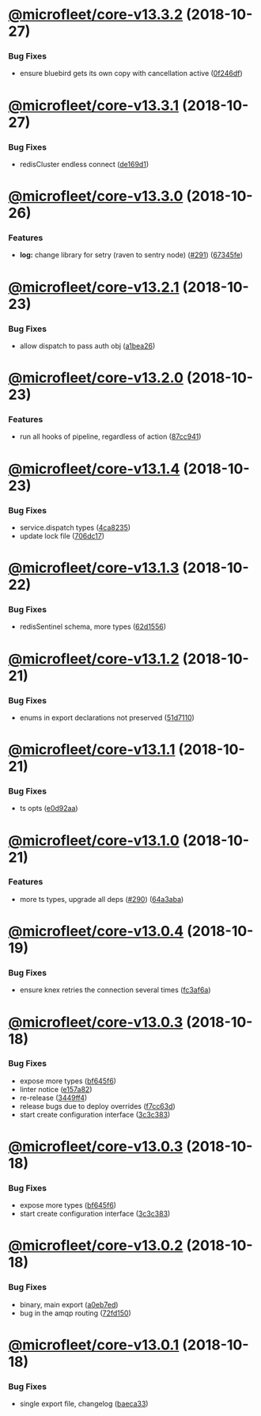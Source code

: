 # [@microfleet/core-v13.3.2](https://github.com/microfleet/core/compare/@microfleet/core-v13.3.1...@microfleet/core-v13.3.2) (2018-10-27)


### Bug Fixes

* ensure bluebird gets its own copy with cancellation active ([0f246df](https://github.com/microfleet/core/commit/0f246df))

# [@microfleet/core-v13.3.1](https://github.com/microfleet/core/compare/@microfleet/core-v13.3.0...@microfleet/core-v13.3.1) (2018-10-27)


### Bug Fixes

* redisCluster endless connect ([de169d1](https://github.com/microfleet/core/commit/de169d1))

# [@microfleet/core-v13.3.0](https://github.com/microfleet/core/compare/@microfleet/core-v13.2.1...@microfleet/core-v13.3.0) (2018-10-26)


### Features

* **log:** change library for setry (raven to sentry node) ([#291](https://github.com/microfleet/core/issues/291)) ([67345fe](https://github.com/microfleet/core/commit/67345fe))

# [@microfleet/core-v13.2.1](https://github.com/microfleet/core/compare/@microfleet/core-v13.2.0...@microfleet/core-v13.2.1) (2018-10-23)


### Bug Fixes

* allow dispatch to pass auth obj ([a1bea26](https://github.com/microfleet/core/commit/a1bea26))

# [@microfleet/core-v13.2.0](https://github.com/microfleet/core/compare/@microfleet/core-v13.1.4...@microfleet/core-v13.2.0) (2018-10-23)


### Features

* run all hooks of pipeline, regardless of action ([87cc941](https://github.com/microfleet/core/commit/87cc941))

# [@microfleet/core-v13.1.4](https://github.com/microfleet/core/compare/@microfleet/core-v13.1.3...@microfleet/core-v13.1.4) (2018-10-23)


### Bug Fixes

* service.dispatch types ([4ca8235](https://github.com/microfleet/core/commit/4ca8235))
* update lock file ([706dc17](https://github.com/microfleet/core/commit/706dc17))

# [@microfleet/core-v13.1.3](https://github.com/microfleet/core/compare/@microfleet/core-v13.1.2...@microfleet/core-v13.1.3) (2018-10-22)


### Bug Fixes

* redisSentinel schema, more types ([62d1556](https://github.com/microfleet/core/commit/62d1556))

# [@microfleet/core-v13.1.2](https://github.com/microfleet/core/compare/@microfleet/core-v13.1.1...@microfleet/core-v13.1.2) (2018-10-21)


### Bug Fixes

* enums in export declarations not preserved ([51d7110](https://github.com/microfleet/core/commit/51d7110))

# [@microfleet/core-v13.1.1](https://github.com/microfleet/core/compare/@microfleet/core-v13.1.0...@microfleet/core-v13.1.1) (2018-10-21)


### Bug Fixes

* ts opts ([e0d92aa](https://github.com/microfleet/core/commit/e0d92aa))

# [@microfleet/core-v13.1.0](https://github.com/microfleet/core/compare/@microfleet/core-v13.0.4...@microfleet/core-v13.1.0) (2018-10-21)


### Features

* more ts types, upgrade all deps ([#290](https://github.com/microfleet/core/issues/290)) ([64a3aba](https://github.com/microfleet/core/commit/64a3aba))

# [@microfleet/core-v13.0.4](https://github.com/microfleet/core/compare/@microfleet/core-v13.0.3...@microfleet/core-v13.0.4) (2018-10-19)


### Bug Fixes

* ensure knex retries the connection several times ([fc3af6a](https://github.com/microfleet/core/commit/fc3af6a))

# [@microfleet/core-v13.0.3](https://github.com/microfleet/core/compare/@microfleet/core-v13.0.2...@microfleet/core-v13.0.3) (2018-10-18)


### Bug Fixes

* expose more types ([bf645f6](https://github.com/microfleet/core/commit/bf645f6))
* linter notice ([e157a82](https://github.com/microfleet/core/commit/e157a82))
* re-release ([3449ff4](https://github.com/microfleet/core/commit/3449ff4))
* release bugs due to deploy overrides ([f7cc63d](https://github.com/microfleet/core/commit/f7cc63d))
* start create configuration interface ([3c3c383](https://github.com/microfleet/core/commit/3c3c383))

# [@microfleet/core-v13.0.3](https://github.com/microfleet/core/compare/@microfleet/core-v13.0.2...@microfleet/core-v13.0.3) (2018-10-18)


### Bug Fixes

* expose more types ([bf645f6](https://github.com/microfleet/core/commit/bf645f6))
* start create configuration interface ([3c3c383](https://github.com/microfleet/core/commit/3c3c383))

# [@microfleet/core-v13.0.2](https://github.com/microfleet/core/compare/@microfleet/core-v13.0.1...@microfleet/core-v13.0.2) (2018-10-18)


### Bug Fixes

* binary, main export ([a0eb7ed](https://github.com/microfleet/core/commit/a0eb7ed))
* bug in the amqp routing ([72fd150](https://github.com/microfleet/core/commit/72fd150))

# [@microfleet/core-v13.0.1](https://github.com/microfleet/core/compare/@microfleet/core-v13.0.0...@microfleet/core-v13.0.1) (2018-10-18)


### Bug Fixes

* single export file, changelog ([baeca33](https://github.com/microfleet/core/commit/baeca33))
